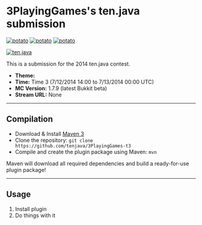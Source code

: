 3PlayingGames's ten.java submission
==============================
[![potato](http://img2.wikia.nocookie.net/__cb20121106233947/disney/images/c/ce/Potato_23.gif)](https://nickparksdev.com)
[![potato](http://oregonrural.org/wp-content/uploads/2010/10/Potato.jpeg)](https://nickparksdev.com)
[![potato](http://www.permaculture.co.uk/sites/default/files/images/greek-potato.standard%20460x345.gif)](https://nickparksdev.com)

[![ten.java](https://cdn.mediacru.sh/hu4CJqRD7AiB.svg)](https://tenjava.com/)

This is a submission for the 2014 ten.java contest.

- __Theme:__
- __Time:__ Time 3 (7/12/2014 14:00 to 7/13/2014 00:00 UTC)
- __MC Version:__ 1.7.9 (latest Bukkit beta)
- __Stream URL:__ None

<!-- put chosen theme above -->

---------------------------------------

Compilation
-----------

- Download & Install [Maven 3](http://maven.apache.org/download.html)
- Clone the repository: `git clone https://github.com/tenjava/3PlayingGames-t3`
- Compile and create the plugin package using Maven: `mvn`

Maven will download all required dependencies and build a ready-for-use plugin package!

---------------------------------------

Usage
-----

1. Install plugin
2. Do things with it

<!-- Hi, 3PlayingGames! This is the default README for every ten.java submission. -->
<!-- We encourage you to edit this README with some information about your submission – keep in mind you'll be scored on documentation! -->

